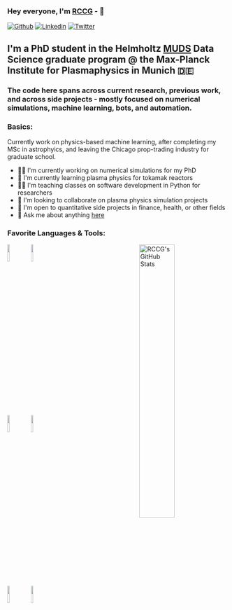 ### Hey everyone, I'm [RCCG](https://www.the-rccg.github.io/) -  👋
<!-- Your badges
You can use the website to generate badges: https://shields.io/
[![Gmail](https://img.shields.io/badge/-Gmail-Red?style=flat-square&logo=Gmail&logoColor=white&link=mailto:firstname.lastname@gmail.com)](mailto:firstname.lastname@gmail.com)
[![Outlook](https://img.shields.io/badge/-Outlook-0078D4?style=flat&logo=Microsoft-Outlook&logoColor=white&link=mailto:firstname.lastname@outlook.com)](mailto:firstname.lastname@outlook.com)
-->

[![Github](https://img.shields.io/badge/-Github-000?style=flat&logo=Github&logoColor=white)](https://github.com/the-rccg)
[![Linkedin](https://img.shields.io/badge/-LinkedIn-blue?style=flat&logo=Linkedin&logoColor=white)](https://www.linkedin.com/in/robin-greif/)
[![Twitter](https://img.shields.io/twitter/url?style=social&url=https%3A%2F%2Ftwitter.com%2FMartinFerianc)](https://twitter.com/robinccg)

<!-- Your title -->

## I'm a PhD student in the Helmholtz [MUDS](https://www.github.com/mu-ds) Data Science graduate program @ the Max-Planck Institute for Plasmaphysics in Munich 🇩🇪

### The code here spans across current research, previous work, and across side projects - mostly focused on numerical simulations, machine learning, bots, and automation.


<!-- Talking about you -->
### Basics:

Currently work on physics-based machine learning, after completing my MSc in astrophyics, and leaving the Chicago prop-trading industry for graduate school.

- 👨‍💻 I'm currently working on numerical simulations for my PhD
- 🌱 I'm currently learning plasma physics for tokamak reactors
- 👨‍🏫 I'm teaching classes on software development in Python for researchers
- 👯 I'm looking to collaborate on plasma physics simulation projects
- 💼 I'm open to quantitative side projects in finance, health, or other fields
- 💬 Ask me about anything [here](https://github.com/the-rccg/the-rccg/issues)


### Favorite Languages & Tools:

<p>
  <a href="https://github-readme-stats.vercel.app/api?username=the-rccg&show_icons=true&hide_border=true&count_private=true">
    <img width="40%" align="right" alt="RCCG's GitHub Stats" src="https://github-readme-stats.vercel.app/api?username=the-rccg&show_icons=true&hide_border=true&count_private=true" />
  </a>

  <!-- Your languages and tools. Be careful with the alignment.
  You can use this sites to get logos: https://www.vectorlogo.zone or https://simpleicons.org/
  -->
  <code><img width="10%" src="https://www.vectorlogo.zone/logos/python/python-ar21.svg"></code>
  <code><img width="10%" src="https://numba.pydata.org/_static/numba-blue-horizontal-rgb.svg"></code>
  <br />
  <code><img width="10%" src="https://www.vectorlogo.zone/logos/plot_ly/plot_ly-ar21.svg"></code>
  <code><img width="10%" src="https://www.vectorlogo.zone/logos/jupyter/jupyter-ar21.svg"></code>
  <br />
  <code><img width="10%" src="https://www.vectorlogo.zone/logos/git-scm/git-scm-ar21.svg"></code>
  <code><img width="10%" src="https://www.vectorlogo.zone/logos/visualstudio_code/visualstudio_code-ar21.svg"></code>
  <br />
</p>
